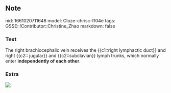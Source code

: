 ## Note
nid: 1661020711648
model: Cloze-chrisc-ff04e
tags: GSSE::!Contributor::Christine_Zhao
markdown: false

### Text
<div>
  <div>
    <div>
      The right brachiocephalic vein receives the {{c1::right
      lymphactic duct}} and right {{c2:: jugular}} and
      {{c2::subclavian}} lymph trunks, which normally enter
      <b>independently of each other</b>.
    </div>
  </div>
</div>

### Extra
<img src="Screen%20Shot%202021-06-03%20at%201.43.20%20pm.png">
